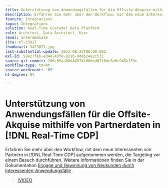 ```yaml
---
title: Unterstützung von Anwendungsfällen für die Offsite-Akquise mithilfe von Partnerdaten in [!DNL Real-Time CDP]
description: Erfahren Sie mehr über den Workflow, mit dem neue Interessenten von Partnern aufgenommen werden [!DNL Real-Time CDP]  um Targeting vor einem Besuch durchzuführen. 
feature: Integrations
topic: Integrations
solution: Real-Time Customer Data Platform
role: Architect, Data Architect, User
level: Intermediate
jira: KT-13827
thumbnail: 3423071.jpg
last-substantial-update: 2023-08-23T00:00:00Z
exl-id: 58427feb-ed4e-43fe-921b-8deb24e2c531
source-git-commit: 286c85aa88d44574f00ded67f0de8e0c945a153e
workflow-type: tm+mt
source-wordcount: '65'
ht-degree: 0%

---
```


# Unterstützung von Anwendungsfällen für die Offsite-Akquise mithilfe von Partnerdaten in [!DNL Real-Time CDP]

Erfahren Sie mehr über den Workflow, mit dem neue Interessenten von Partnern in [!DNL Real-Time CDP] aufgenommen werden, die Targeting vor einem Besuch durchführen. Weitere Informationen finden Sie in der Dokumentation [Engage und Gewinnung von Neukunden durch Interessenten-Anwendungsfälle](https://experienceleague.adobe.com/docs/experience-platform/rtcdp/use-cases/partner-data/prospecting.html?lang=de) .

>[!VIDEO](https://video.tv.adobe.com/v/3452867/?learn=on&enablevpops&captions=ger)
